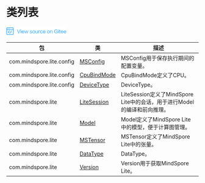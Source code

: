 # 类列表

<a href="https://gitee.com/mindspore/docs/blob/r1.2/docs/api_java/source_zh_cn/class_list.md" target="_blank"><img src="./_static/logo_source.png"></a>

| 包                        | 类                                                           | 描述                                                         |
| ------------------------- | ------------------------------------------------------------ | ------------------------------------------------------------ |
| com.mindspore.lite.config | [MSConfig](https://www.mindspore.cn/doc/api_java/zh-CN/r1.2/msconfig.html) | MSConfig用于保存执行期间的配置变量。                         |
| com.mindspore.lite.config | [CpuBindMode](https://gitee.com/mindspore/mindspore/blob/r1.2/mindspore/lite/java/java/common/src/main/java/com/mindspore/lite/config/CpuBindMode.java) | CpuBindMode定义了CPU。                               |
| com.mindspore.lite.config | [DeviceType](https://gitee.com/mindspore/mindspore/blob/r1.2/mindspore/lite/java/java/common/src/main/java/com/mindspore/lite/config/DeviceType.java) | DeviceType。                               |
| com.mindspore.lite        | [LiteSession](https://www.mindspore.cn/doc/api_java/zh-CN/r1.2/lite_session.html) | LiteSession定义了MindSpore Lite中的会话，用于进行Model的编译和前向推理。 |
| com.mindspore.lite        | [Model](https://www.mindspore.cn/doc/api_java/zh-CN/r1.2/model.html) | Model定义了MindSpore Lite中的模型，便于计算图管理。          |
| com.mindspore.lite        | [MSTensor](https://www.mindspore.cn/doc/api_java/zh-CN/r1.2/mstensor.html) | MSTensor定义了MindSpore Lite中的张量。                       |
| com.mindspore.lite        | [DataType](https://gitee.com/mindspore/mindspore/blob/r1.2/mindspore/lite/java/java/common/src/main/java/com/mindspore/lite/DataType.java) | DataType。                             |
| com.mindspore.lite        | [Version](https://gitee.com/mindspore/mindspore/blob/r1.2/mindspore/lite/java/java/common/src/main/java/com/mindspore/lite/Version.java) | Version用于获取MindSpore Lite。                    |

